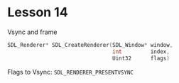 # Lesson 14

Vsync and frame

``` cpp
SDL_Renderer* SDL_CreateRenderer(SDL_Window* window,
                                 int         index,
                                 Uint32      flags)

```

Flags to Vsync: `SDL_RENDERER_PRESENTVSYNC`